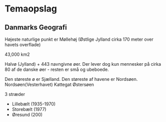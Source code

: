 # Temaopslag

## Danmarks Geografi

Højeste naturlige punkt er Møllehøj (Østlige Jylland cirka 170 meter over havets overflade)

43,000 km2

Halvø (Jylland) + 443 navngivne øer. Der lever dog kun mennesker på cirka 80 af de danske øer - resten er små og ubeboede.

Den støreste ø er Sjælland.
Den støreste af havene er Nordsøen.
Nordsøen(Vesterhavet)
Kattegat
Østersøen

3 stræder

- Lillebælt (1935-1970)
- Storebælt (1977)
- Øresund (200)
